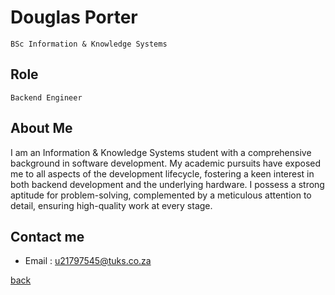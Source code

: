 # Douglas Porter

`BSc Information & Knowledge Systems`

## Role

`Backend Engineer`

## About Me

I am an Information & Knowledge Systems student
with a comprehensive background in software
development. My academic pursuits have exposed
me to all aspects of the development lifecycle,
fostering a keen interest in both backend
development and the underlying hardware. I
possess a strong aptitude for problem-solving,
complemented by a meticulous attention to detail,
ensuring high-quality work at every stage.

## Contact me

-   Email : u21797545@tuks.co.za

[back](../README.md)
